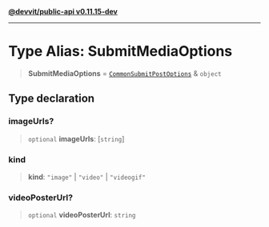 [**@devvit/public-api v0.11.15-dev**](../../README.md)

---

# Type Alias: SubmitMediaOptions

> **SubmitMediaOptions** = [`CommonSubmitPostOptions`](CommonSubmitPostOptions.md) & `object`

## Type declaration

### imageUrls?

> `optional` **imageUrls**: \[`string`\]

### kind

> **kind**: `"image"` \| `"video"` \| `"videogif"`

### videoPosterUrl?

> `optional` **videoPosterUrl**: `string`
